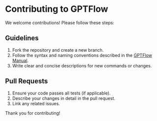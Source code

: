 # Contributing to GPTFlow

We welcome contributions! Please follow these steps:

## Guidelines
1. Fork the repository and create a new branch.
2. Follow the syntax and naming conventions described in the [GPTFlow Manual](./GPTFlow_Manual.md).
3. Write clear and concise descriptions for new commands or changes.

## Pull Requests
1. Ensure your code passes all tests (if applicable).
2. Describe your changes in detail in the pull request.
3. Link any related issues.

Thank you for contributing!